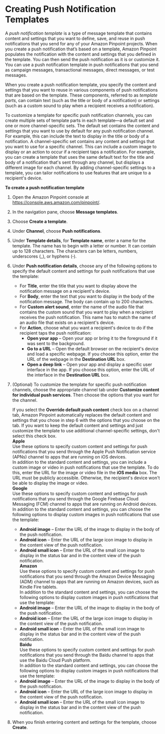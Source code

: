 # Creating Push Notification Templates<a name="message-templates-creating-push"></a>

A *push notification template* is a type of message template that contains content and settings that you want to define, save, and reuse in push notifications that you send for any of your Amazon Pinpoint projects\. When you create a push notification that’s based on a template, Amazon Pinpoint populates the notification with the content and settings that you defined in the template\. You can then send the push notification as it is or customize it\. You can use a push notification template in push notifications that you send as campaign messages, transactional messages, direct messages, or test messages\.

When you create a push notification template, you specify the content and settings that you want to reuse in various components of push notifications that are based on the template\. These components, referred to as *template parts*, can contain text \(such as the title or body of a notification\) or settings \(such as a custom sound to play when a recipient receives a notification\)\. 

To customize a template for specific push notification channels, you can create multiple sets of template parts in each template—a default set and one or more channel\-specific sets\. The default set contains the content and settings that you want to use by default for any push notification channel\. For example, this can include the text to display in the title or body of a notification\. A channel\-specific set contains any content and settings that you want to use for a specific channel\. This can include a custom image to display or an action to occur if a recipient taps a notification\. For example, you can create a template that uses the same default text for the title and body of a notification that's sent through any channel, but displays a different image for each channel\. By adding channel\-specific settings to a template, you can tailor notifications to use features that are unique to a recipient's device\.

**To create a push notification template**

1. Open the Amazon Pinpoint console at [https://console\.aws\.amazon\.com/pinpoint/](https://console.aws.amazon.com/pinpoint/)\.

1. In the navigation pane, choose **Message templates**\.

1. Choose **Create a template**\.

1. Under **Channel**, choose **Push notifications**\.

1. Under **Template details**, for **Template name**, enter a name for the template\. The name has to begin with a letter or number\. It can contain up to 128 characters\. The characters can be letters, numbers, underscores \(\_\), or hyphens \(‐\)\.

1. Under **Push notification details**, choose any of the following options to specify the default content and settings for push notifications that use the template:
   + For **Title**, enter the title that you want to display above the notification message on a recipient's device\.
   + For **Body**, enter the text that you want to display in the body of the notification message\. The body can contain up to 200 characters\.
   + For **Custom alert sound**, enter the name of the audio file that contains the custom sound that you want to play when a recipient receives the push notification\. This name has to match the name of an audio file that exists on a recipient's device\.
   + For **Action**, choose what you want a recipient's device to do if the recipient taps the push notification:
     + **Open your app** – Open your app or bring it to the foreground if it was sent to the background\.
     + **Go to a URL** – Open the default browser on the recipient's device and load a specific webpage\. If you choose this option, enter the URL of the webpage in the **Destination URL** box\.
     + **Open a deep link** – Open your app and display a specific user interface in the app\. If you choose this option, enter the URL of the interface in the **Destination URL** box\.

1. \(Optional\) To customize the template for specific push notification channels, choose the appropriate channel tab under **Customize content for individual push services**\. Then choose the options that you want for the channel\.

   If you select the **Override default push content** check box on a channel tab, Amazon Pinpoint automatically replaces the default content and settings that you chose in step 6 with the options that you choose on the tab\. If you want to keep the default content and settings and just customize the template to use additional channel\-specific settings, don't select this check box\.  
**Apple**  
Use these options to specify custom content and settings for push notifications that you send through the Apple Push Notification service \(APNs\) channel to apps that are running on iOS devices\.  
In addition to the standard content and settings, you can include a custom image or video in push notifications that use the template\. To do this, enter the URL for the image or video file in the **iOS media** box\. The URL must be publicly accessible\. Otherwise, the recipient's device won't be able to display the image or video\.   
**Google**  
Use these options to specify custom content and settings for push notifications that you send through the Google Firebase Cloud Messaging \(FCM\) channel to apps that are running on Android devices\.  
In addition to the standard content and settings, you can choose the following options to display custom images in push notifications that use the template:  
   + **Android image** – Enter the URL of the image to display in the body of the push notification\.
   + **Android icon** – Enter the URL of the large icon image to display in the content view of the push notification\.
   + **Android small icon** – Enter the URL of the small icon image to display in the status bar and in the content view of the push notification\.  
**Amazon**  
Use these options to specify custom content and settings for push notifications that you send through the Amazon Device Messaging \(ADM\) channel to apps that are running on Amazon devices, such as Kindle Fire tablets\.  
In addition to the standard content and settings, you can choose the following options to display custom images in push notifications that use the template:  
   + **Android image** – Enter the URL of the image to display in the body of the push notification\.
   + **Android icon** – Enter the URL of the large icon image to display in the content view of the push notification\.
   + **Android small icon** – Enter the URL of the small icon image to display in the status bar and in the content view of the push notification\.  
**Baidu**  
Use these options to specify custom content and settings for push notifications that you send through the Baidu channel to apps that use the Baidu Cloud Push platform\.  
In addition to the standard content and settings, you can choose the following options to display custom images in push notifications that use the template:  
   + **Android image** – Enter the URL of the image to display in the body of the push notification\.
   + **Android icon** – Enter the URL of the large icon image to display in the content view of the push notification\.
   + **Android small icon** – Enter the URL of the small icon image to display in the status bar and in the content view of the push notification\.

1. When you finish entering content and settings for the template, choose **Create**\.
